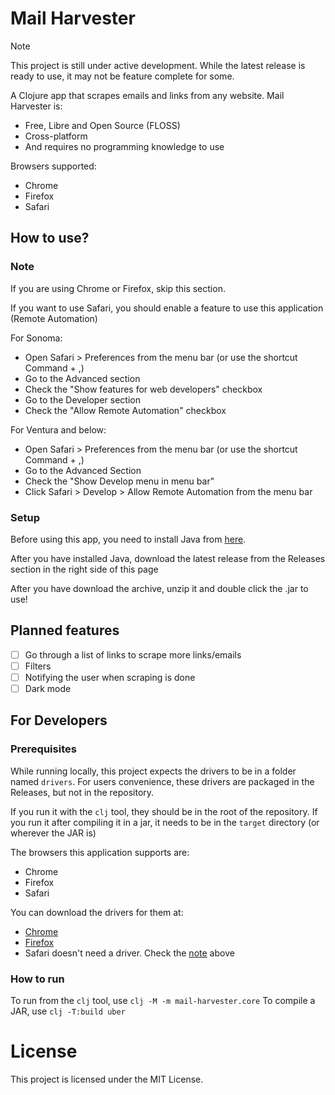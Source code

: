 # Mail Harvester

> [!NOTE]
> This project is still under active development. While the latest release is ready to use, it may not be feature complete for some.

A Clojure app that scrapes emails and links from any website. Mail Harvester is:
* Free, Libre and Open Source (FLOSS)
* Cross-platform
* And requires no programming knowledge to use

Browsers supported:
* Chrome
* Firefox
* Safari

## How to use?

### Note

If you are using Chrome or Firefox, skip this section.

If you want to use Safari, you should enable a feature to use this application (Remote Automation)

For Sonoma:
* Open Safari > Preferences from the menu bar (or use the shortcut Command + ,)
* Go to the Advanced section
* Check the "Show features for web developers" checkbox
* Go to the Developer section
* Check the "Allow Remote Automation" checkbox

For Ventura and below:
* Open Safari > Preferences from the menu bar (or use the shortcut Command + ,)
* Go to the Advanced Section
* Check the "Show Develop menu in menu bar"
* Click Safari > Develop > Allow Remote Automation from the menu bar

### Setup

Before using this app, you need to install Java from [here](https://adoptium.net).

After you have installed Java, download the latest release from the Releases section in the right side of this page

After you have download the archive, unzip it and double click the .jar to use!

## Planned features

- [ ] Go through a list of links to scrape more links/emails
- [ ] Filters
- [ ] Notifying the user when scraping is done
- [ ] Dark mode

## For Developers

### Prerequisites 

While running locally, this project expects the drivers to be in a folder named `drivers`. For users convenience, these drivers are packaged in the Releases, but not in the repository.

If you run it with the `clj` tool, they should be in the root of the repository. If you run it after compiling it in a jar, it needs to be in the `target` directory (or wherever the JAR is)

The browsers this application supports are:
* Chrome
* Firefox
* Safari

You can download the drivers for them at:
* [Chrome](https://chromedriver.chromium.org/downloads)
* [Firefox](https://github.com/mozilla/geckodriver/releases)
* Safari doesn't need a driver. Check the [note](#note) above

### How to run

To run from the `clj` tool, use `clj -M -m mail-harvester.core`
To compile a JAR, use `clj -T:build uber`

# License

This project is licensed under the MIT License.
